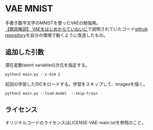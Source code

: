 # VAE MNIST

手書き数字文字のMNISTを使ったVAEの勉強用。   
[【徹底解説】 VAEをはじめからていねいに](https://academ-aid.com/ml/vae)で説明されていたコード[github repository](https://github.com/beginaid/VAE)を自分の環境で動くように改造したもの。  

## 追加した引数

潜在変数latent variableの次元を指定する。  
```
python3 main.py --z-dim 2  
```

前回の学習したDICをロードする。学習をスキップして、imagesを描く。  
```
python3 main.py --load-model  --skip-train  
```

## ライセンス  
  
オリジナルコードのライセンスはLICENSE-VAE-main.txtを参照のこと。  





